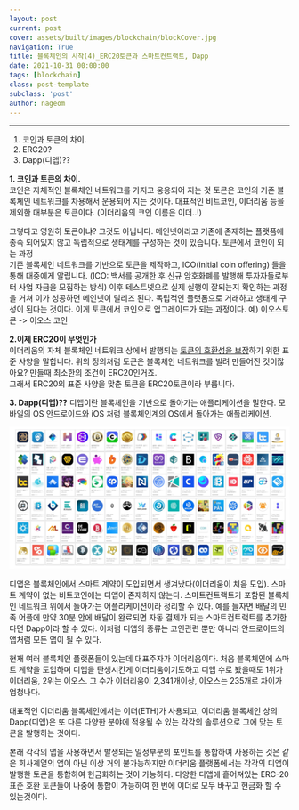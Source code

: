 ```yaml
---
layout: post
current: post
cover: assets/built/images/blockchain/blockCover.jpg
navigation: True
title: 블록체인의 시작(4)_ERC20토큰과 스마트컨트랙트, Dapp 
date: 2021-10-31 00:00:00
tags: [blockchain]
class: post-template
subclass: 'post'
author: nageom
---
```

* * *
1. 코인과 토큰의 차이.
2. ERC20? 
3. Dapp(디앱)?? 


**1. 코인과 토큰의 차이.**<br>
코인은 자체적인 블록체인 네트워크를 가지고 웅용되어 지는 것
토큰은 코인의 기존 블록체인 네트워크를 차용해서 운용되어 지는 것이다. 
대표적인 비트코인, 이더리움 등을 제외한 대부분은 토큰이다. (이더리움의 코인 이름은 이더..!) 

그렇다고 영원히 토큰이냐? 그것도 아닙니다. 메인넷이라고 기존에 존재하는 플랫폼에 종속 되어있지 않고
독립적으로 생태계를 구성하는 것이 있습니다.
토큰에서 코인이 되는 과정 <BR>
기존 블록체인 네트워크를 기반으로 토큰을 제작하고, ICO(initial coin offering) 들을 통해 대중에게 알립니다.
(ICO: 백서를 공개한 후 신규 암호화폐를 발행해 투자자들로부터 사업 자금을 모집하는 방식)
이후 테스트넷으로 실제 실행이 잘되는지 확인하는 과정을 거쳐 이가 성공하면 메인넷이 릴리즈 된다.
독립적인 플랫폼으로 거래하고 생태계 구성이 된다는 것이다. 이게 토큰에서 코인으로 업그레이드가 되는 과정이다.
예) 이오스토큰 -> 이오스 코인

**2.이제 ERC20이 무엇인가**<BR>
이더리움의 자체 블록체인 네트워크 상에서 발행되는 <U>토큰의 호환성을 보장</U>하기 위한 표준 사양을 말합니다. 
위의 정의처럼 토큰은 블록체인 네트워크를 빌려 만들어진 것이잖아요? 만들때 최소한의 조건이 ERC20인거죠.  
그래서 ERC20의 표준 사양을 맞춘 토큰을 ERC20토큰이라 부릅니다. 


**3. Dapp(디앱)??**
디앱이란 블록체인을 기반으로 돌아가는 애플리케이션을 말한다.
모바일의 OS 안드로이드와 iOS 처럼 블록체인계의 OS에서 돌아가는 애플리케이션.

![ex_screenshot](../../assets/built/images/blockchain/blockchain3.png)

디앱은 블록체인에서 스마트 계약이 도입되면서 생겨났다(이더리움이 처음 도입). 스마트 계약이 없는 비트코인에는 디앱이 존재하지 않는다.
스마트컨트랙트가 포함된 블록체인 네트워크 위에서 돌아가는 어플리케이션이라 정리할 수 있다. 
예를 들자면 배달의 민족 어플에 만약 30분 안에 배달이 완료되면 자동 결제가 되는 스마트컨트랙트를 추가한다면 Dapp이라 할 수 있다.
이처럼 디앱의 종류는 코인관련 뿐만 아니라 안드로이드의 앱처럼 모든 앱이 될 수 있다. 

현재 여러 블록체인 플랫폼들이 있는데 대표주자가 이더리움이다. 처음 블록체인에 스마트 계약을 도입하며
디앱을 탄생시킨게 이더리움이기도하고 디앱 수로 봤을때도 1위가 이더리움, 2위는 이오스. 그 수가 
이더리움이 2,341개이상, 이오스는 235개로 차이가 엄청나다. 

대표적인 이더리움 블록체인에서는 이더(ETH)가 사용되고, 이더리움 블록체인 상의 Dapp(디앱)은
또 다른 다양한 분야에 적용될 수 있는 각각의 솔루션으로 그에 맞는 토큰을 발행하는 것이다.

본래 각각의 앱을 사용하면서 발생되는 일정부분의 포인트를 통합하여 사용하는 것은 같은 회사계열의 앱이 아닌 이상 거의 불가능하지만 
이더리움 플랫폼에서는 각각의 디앱이 발행한 토큰을 통합하여 현금화하는 것이 가능하다.
다양한 디앱에 흩어져있는 ERC-20 표준 호환 토큰들이 나중에 통합이 가능하여 한 번에 이더로 모두 바꾸고 현금화 할 수 있는것이다.


